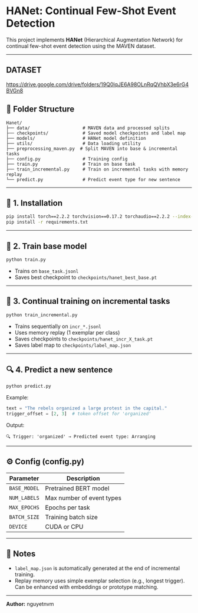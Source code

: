 # HANet: Continual Few-Shot Event Detection

This project implements **HANet** (Hierarchical Augmentation Network) for continual few-shot event detection using the MAVEN dataset.

---
## DATASET
https://drive.google.com/drive/folders/19Q0lqJE6A98OLnRqQVhbX3e6rG4BVGn8
## 📂 Folder Structure

```
Hanet/
├── data/                    # MAVEN data and processed splits
├── checkpoints/             # Saved model checkpoints and label map
├── models/                  # HANet model definition
├── utils/                   # Data loading utility
├── preprocessing_maven.py  # Split MAVEN into base & incremental tasks
├── config.py                # Training config
├── train.py                 # Train on base task
├── train_incremental.py     # Train on incremental tasks with memory replay
└── predict.py               # Predict event type for new sentence
```

---

## 🧪 1. Installation

```bash
pip install torch==2.2.2 torchvision==0.17.2 torchaudio==2.2.2 --index-url https://download.pytorch.org/whl/cu121
pip install -r requirements.txt
```

---

## 🧠 2. Train base model

```bash
python train.py
```

- Trains on `base_task.jsonl`
- Saves best checkpoint to `checkpoints/hanet_best_base.pt`

---

## 🔁 3. Continual training on incremental tasks

```bash
python train_incremental.py
```

- Trains sequentially on `incr_*.jsonl`
- Uses memory replay (1 exemplar per class)
- Saves checkpoints to `checkpoints/hanet_incr_X_task.pt`
- Saves label map to `checkpoints/label_map.json`

---

## 🔍 4. Predict a new sentence

```bash
python predict.py
```

Example:
```python
text = "The rebels organized a large protest in the capital."
trigger_offset = [2, 3]  # token offset for 'organized'
```
Output:
```
🔍 Trigger: 'organized' → Predicted event type: Arranging
```

---

## ⚙️ Config (config.py)

| Parameter      | Description                        |
|----------------|------------------------------------|
| `BASE_MODEL`   | Pretrained BERT model              |
| `NUM_LABELS`   | Max number of event types          |
| `MAX_EPOCHS`   | Epochs per task                    |
| `BATCH_SIZE`   | Training batch size                |
| `DEVICE`       | CUDA or CPU                        |

---

## 📌 Notes

- `label_map.json` is automatically generated at the end of incremental training.
- Replay memory uses simple exemplar selection (e.g., longest trigger). Can be enhanced with embeddings or prototype matching.

---

**Author:** nguyetnvm  


